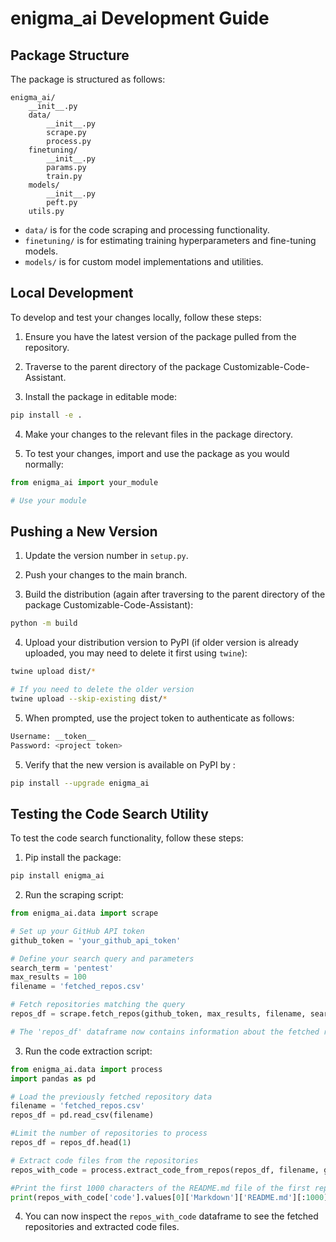# enigma_ai Development Guide

## Package Structure

The package is structured as follows:

```
enigma_ai/
    __init__.py
    data/
        __init__.py
        scrape.py
        process.py
    finetuning/  
        __init__.py
        params.py
        train.py
    models/
        __init__.py
        peft.py
    utils.py
```

- `data/` is for the code scraping and processing functionality.
- `finetuning/` is for estimating training hyperparameters and fine-tuning models.
- `models/` is for custom model implementations and utilities.

## Local Development

To develop and test your changes locally, follow these steps:

1. Ensure you have the latest version of the package pulled from the repository.

2. Traverse to the parent directory of the package Customizable-Code-Assistant.

3. Install the package in editable mode:

```bash
pip install -e .
```

4. Make your changes to the relevant files in the package directory.

5. To test your changes, import and use the package as you would normally:

```python
from enigma_ai import your_module

# Use your module
```

## Pushing a New Version

1. Update the version number in `setup.py`.

2. Push your changes to the main branch.

3. Build the distribution (again after traversing to the parent directory of the package Customizable-Code-Assistant):

```bash
python -m build
```

4. Upload your distribution version to PyPI (if older version is already uploaded, you may need to delete it first using `twine`):

```bash
twine upload dist/*

# If you need to delete the older version
twine upload --skip-existing dist/*
```


5. When prompted, use the project token to authenticate as follows:

```bash
Username: __token__
Password: <project token>
``` 

5. Verify that the new version is available on PyPI by :
    
```bash
pip install --upgrade enigma_ai
```

## Testing the Code Search Utility

To test the code search functionality, follow these steps:

1. Pip install the package:

```bash
pip install enigma_ai
```

2. Run the scraping script:

```python
from enigma_ai.data import scrape

# Set up your GitHub API token
github_token = 'your_github_api_token'

# Define your search query and parameters
search_term = 'pentest'
max_results = 100
filename = 'fetched_repos.csv'

# Fetch repositories matching the query
repos_df = scrape.fetch_repos(github_token, max_results, filename, search_term, min_stars=100)

# The 'repos_df' dataframe now contains information about the fetched repositories
```

3. Run the code extraction script:
```python
from enigma_ai.data import process
import pandas as pd

# Load the previously fetched repository data
filename = 'fetched_repos.csv'
repos_df = pd.read_csv(filename)

#Limit the number of repositories to process
repos_df = repos_df.head(1)

# Extract code files from the repositories
repos_with_code = process.extract_code_from_repos(repos_df, filename, github_token)

#Print the first 1000 characters of the README.md file of the first repository
print(repos_with_code['code'].values[0]['Markdown']['README.md'][:1000])
```

4. You can now inspect the `repos_with_code` dataframe to see the fetched repositories and extracted code files.
